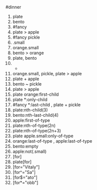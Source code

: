 #dinner
1. plate
2. bento
3.  #fancy
4. plate > apple
5. #fancy pickle
6. .small
7. orange.small
8. bento > orange
9. plate, bento
10. *
11. orange.small, pickle, plate > apple
12. plate + apple
13. bento ~ pickle
14. plate > apple
15. plate orange:first-child
16. plate *:only-child
17. #fancy *:last-child , plate + pickle
18. plate:nth-child(3)
19. bento:nth-last-child(4)
20. apple:first-of-type
21. plate:nth-of-type(2n)
22. plate:nth-of-type(2n+3)
23. plate apple.small:only-of-type
24. orange:last-of-type , apple:last-of-type
25. bento:empty
26. apple:not(.small)
27. [for]
28. plate[for]
29. [for="Vitaly"] 
30. [for^="Sa"]
31. [for$="ato"]
32. [for*="obb"]